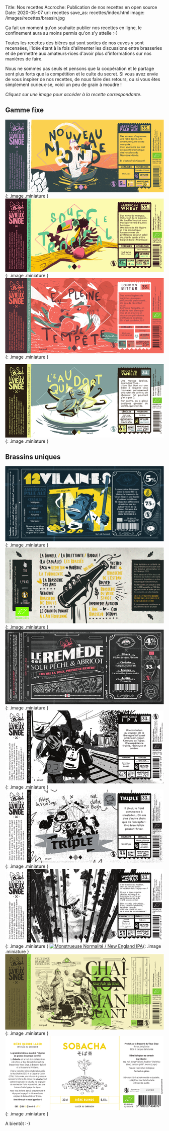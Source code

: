 Title: Nos recettes
Accroche: Publication de nos recettes en open source
Date: 2020-05-07
url: recettes
save_as: recettes/index.html
image: /images/recettes/brassin.jpg

Ça fait un moment qu'on souhaite publier nos recettes en ligne, le confinement aura au moins permis qu'on s'y attelle :-)

Toutes les recettes des bières qui sont sorties de nos cuves y sont recensées, l'idée étant à la fois d'alimenter les discussions entre brasseries et de permettre aux amateurs⋅rices d'avoir plus d'informations sur nos manières de faire.

Nous ne sommes pas seuls et pensons que la coopération et le partage sont plus forts que la compétition et le culte du secret. Si vous avez envie de vous inspirer de nos recettes, de nous faire des retours, ou si vous êtes simplement curieux⋅se, voici un peu de grain à moudre !

*Cliquez sur une image pour accéder à la recette correspondante*.

## Gamme fixe

[![Nouveau Monde / American Pale Ale](/images/recettes/nouveau-monde.png)](/recettes/nouveau-monde.html){: .image .miniature }
[![Souffle Tropical / American Wheat](/images/recettes/souffle-tropical.png)](/recettes/souffle-tropical.html){: .image .miniature }
[![En Pleine Tempête / London Bitter](/images/recettes/en-pleine-tempete.png)](/recettes/en-pleine-tempête.html){: .image .miniature }

[![L'Eau Qui Dort / Stout à la vanille](/images/recettes/leau-qui-dort.png)](/recettes/leau-qui-dort.html){: .image .miniature }


## Brassins uniques

[![12 Vilain⋅e⋅s](/images/recettes/12vilain⋅e⋅s.png)](/recettes/12-vilain⋅e⋅s.html){: .image .miniature }
[![Brassin de soutien](/images/recettes/soutien.jpg)](/recettes/covid19-soutien.html){: .image .miniature }
[![Le remède](/images/recettes/le-remede.png)](/recettes/le-remede.html){: .image .miniature }
[![West Coast IPA](/images/recettes/west-coast-ipa.png)](/recettes/west-coast-ipa.html){: .image .miniature }
[![Triple](/images/recettes/triple.png)](/recettes/triple.html){: .image .miniature }
[![Saison au houblon frais](/images/recettes/saison-houblon-frais.png)](/recettes/saison-houblon-frais.html){: .image .miniature }
[![Monstrueuse Normalité / New England IPA](/images/recettes/monstrueuse-normalité.png)](/recettes/monstrueuse-normalité.html){: .image .miniature }
[![Chaînon Manquant / Sour Pale Ale au Kiwi](/images/recettes/chainon-manquant.png)](/recettes/chainon-manquant.html){: .image .miniature }
[![Sobacha / Lager au Hallertau blanc et au sarrasin torréfié](/images/recettes/sobacha.png)](/recettes/sobacha.html){: .image .miniature }

A bientôt :-)
